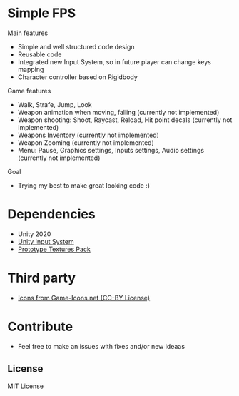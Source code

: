 # Simple FPS

Main features
- Simple and well structured code design
- Reusable code
- Integrated new Input System, so in future player can change keys mapping
- Character controller based on Rigidbody

Game features
- Walk, Strafe, Jump, Look
- Weapon animation when moving, falling (currently not implemented)
- Weapon shooting: Shoot, Raycast, Reload, Hit point decals  (currently not implemented)
- Weapons Inventory (currently not implemented)
- Weapon Zooming  (currently not implemented)
- Menu: Pause, Graphics settings, Inputs settings, Audio settings  (currently not implemented)

Goal 
- Trying my best to make great looking code :)

# Dependencies
- Unity 2020
- [Unity Input System](https://docs.unity3d.com/Packages/com.unity.inputsystem@1.0/manual/QuickStartGuide.html)
- [Prototype Textures Pack](https://assetstore.unity.com/packages/2d/textures-materials/prototype-textures-pack-191050)

# Third party
- [Icons from Game-Icons.net (CC-BY License)](https://game-icons.net/)

# Contribute
- Feel free to make an issues with fixes and/or new ideaas

## License
MIT License
